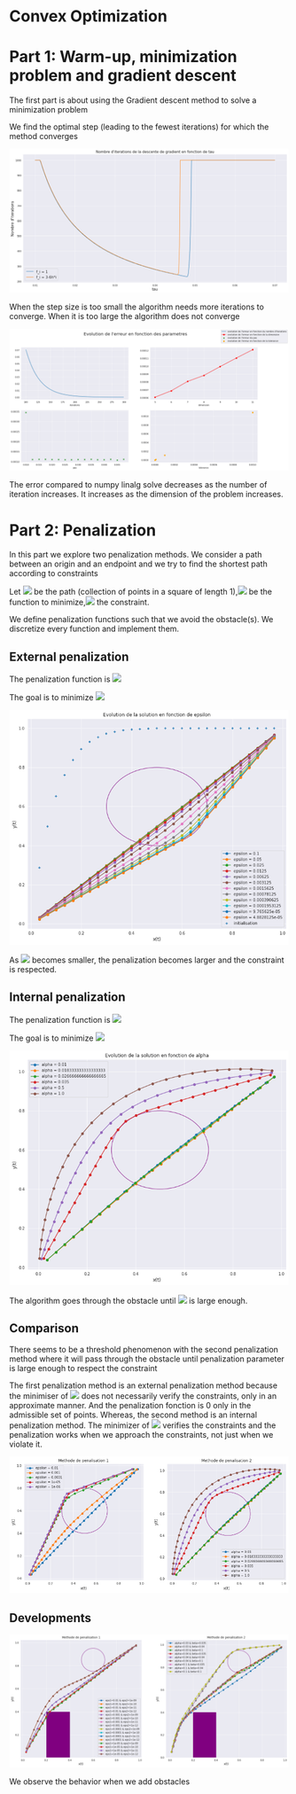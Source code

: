 # Convex Optimization

# Part 1: Warm-up, minimization problem and gradient descent
The first part is about using the Gradient descent method to solve a minimization problem

We find the optimal step (leading to the fewest iterations) for which the method converges


![alt text](https://github.com/kderkba/ConvexOptimization/blob/main/iterations_vs_stepsize.png)

When the step size is too small the algorithm needs more iterations to converge.
When it is too large the algorithm does not converge

![alt text](https://github.com/kderkba/ConvexOptimization/blob/main/evolution_of_error.png)

The error compared to numpy linalg solve decreases as the number of iteration increases. It increases as the dimension of the problem increases. 

# Part 2: Penalization

In this part we explore two penalization methods. We consider a path between an origin and an endpoint and we try to find the shortest path according to constraints

Let 
<img src="https://render.githubusercontent.com/render/math?math=\gamma"> be the path (collection of points in a square of length 1),<img src="https://render.githubusercontent.com/render/math?math=\mathcal{H}(\gamma) = \frac{1}{2} \int_{0}^{1} [x'(t)^2+ y'(t)^2]dt"> be the function to minimize,<img src="https://render.githubusercontent.com/render/math?math=D = {(x,y) \in \mathbb{R}^{2}, (x-a)^{2} + (y-b)^{2} < r^{2}}"> the constraint.

We define penalization functions such that we avoid the obstacle(s).
We discretize every function and implement them.

## External penalization

The penalization function is <img src="https://render.githubusercontent.com/render/math?math=\mathcal{R}(\gamma) = \frac{1}{2} \int_{0}^{1} max(0,r^{2} -(x-a)^{2} - (y-b)^{2})^2 dt">

The goal is to minimize <img src="https://render.githubusercontent.com/render/math?math=\mathcal{H}_{\epsilon} = \mathcal{H}(\gamma) + \frac{1}{\epsilon}\mathcal{R}(\gamma)">

![alt text](https://github.com/kderkba/ConvexOptimization/blob/main/penalization1.png)

As <img src="https://render.githubusercontent.com/render/math?math=\epsilon"> becomes smaller, the penalization becomes larger and the constraint is respected.

## Internal penalization

The penalization function is <img src="https://render.githubusercontent.com/render/math?math=\mathcal{L}(\gamma) = \frac{1}{2}\int_{0}^{1} log(r^{2} -(x-a)^{2} - (y-b)^{2}) dt ">

The goal is to minimize <img src="https://render.githubusercontent.com/render/math?math=\mathcal{G}_{\alpha} = \mathcal{H}(\gamma) - \alpha\mathcal{L}(\gamma)">

![alt text](https://github.com/kderkba/ConvexOptimization/blob/main/penalization2.png)

The algorithm goes through the obstacle until  <img src="https://render.githubusercontent.com/render/math?math=\apha"> is large enough.

## Comparison

There seems to be a threshold phenomenon with the second penalization method where it will pass through the obstacle until penalization parameter is large enough to respect the constraint

The first penalization method is an external penalization method because the minimiser of <img src="https://render.githubusercontent.com/render/math?math=\mathcal{R}"> does not necessarily verify the constraints, only in an approximate manner. And the penalization fonction is 0 only in the admissible set of points.
Whereas, the second method is an internal penalization method. The minimizer of  <img src="https://render.githubusercontent.com/render/math?math=\mathcal{L}"> verifies the constraints and the penalization works when we approach the constraints, not just when we violate it.

![alt text](https://github.com/kderkba/ConvexOptimization/blob/main/comparison.png)

## Developments

![alt text](https://github.com/kderkba/ConvexOptimization/blob/main/obstacles.png)

We observe the behavior when we add obstacles


